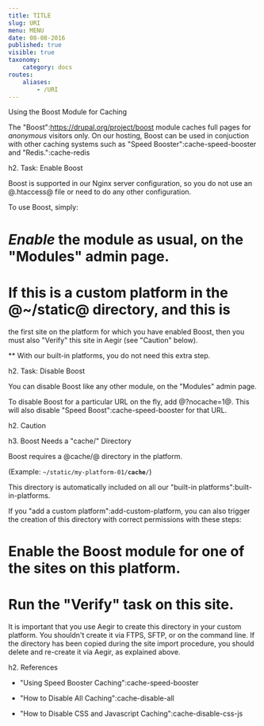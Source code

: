 ```yaml
---
title: TITLE
slug: URI
menu: MENU
date: 08-08-2016
published: true
visible: true
taxonomy:
    category: docs
routes:
    aliases:
        - /URI
---
```


Using the Boost Module for Caching

The "Boost":https://drupal.org/project/boost module caches full pages
for *anonymous* visitors only. On our hosting, Boost can be used in
conjuction with other caching systems such as "Speed Booster":cache-speed-booster
and "Redis.":cache-redis

h2. Task: Enable Boost

Boost is supported in our Nginx server configuration, so you do not
use an @.htaccess@ file or need to do any other configuration.

To use Boost, simply:

# *Enable* the module as usual, on the "Modules" admin page.

# If this is a custom platform in the @~/static@ directory, and this is
  the first site on the platform for which you have enabled Boost,
  then you must also "Verify" this site in Aegir (see "Caution" below).

** With our built-in platforms, you do not need this extra step.

h2. Task: Disable Boost

You can disable Boost like any other module, on the "Modules" admin page.

To disable Boost for a particular URL on the fly, add @?nocache=1@.
This will also disable "Speed Boost":cache-speed-booster for that URL.

h2. Caution

h3. Boost Needs a "cache/" Directory

Boost requires a @cache/@ directory in the platform.

<notextile>
(Example: <code>~/static/my-platform-01/<strong>cache</strong>/</code>)
</notextile>

This directory is automatically included on all
our "built-in platforms":built-in-platforms.

If you "add a custom platform":add-custom-platform, you can also trigger
the creation of this directory with correct permissions with these steps:

# Enable the Boost module for one of the sites on this platform.

# Run the "Verify" task on this site.

It is important that you use Aegir to create this directory in your
custom platform. You shouldn't create it via FTPS, SFTP, or on the command
line. If the directory has been copied during the site import procedure,
you should delete and re-create it via Aegir, as explained above.

h2. References

* "Using Speed Booster Caching":cache-speed-booster

* "How to Disable All Caching":cache-disable-all

* "How to Disable CSS and Javascript Caching":cache-disable-css-js
